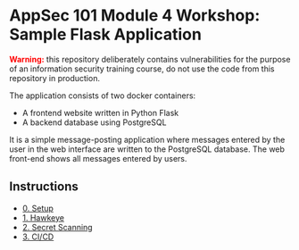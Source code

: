 # AppSec 101 Module 4 Workshop: Sample Flask Application

<span style="color:red; font-weight: bold">Warning:</span> this repository deliberately contains vulnerabilities for the purpose of an information security training course, do not use the code from this repository in production.

The application consists of two docker containers:

- A frontend website written in Python Flask
- A backend database using PostgreSQL

It is a simple message-posting application where messages entered by the user in the web interface are written to the PostgreSQL database. The web front-end shows all messages entered by users.

## Instructions

- [0. Setup](instructions/00_setup.md)
- [1. Hawkeye](instructions/01_hawkeye.md)
- [2. Secret Scanning](instructions/02_secret_scanning.md)
- [3. CI/CD](instructions/03_cicd.md)
